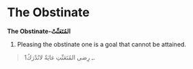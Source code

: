 The Obstinate
=============

**The Obstinate-المُتَعَنِّتْ**

1. Pleasing the obstinate one is a goal that cannot be attained.

> 1ـ رِضى المُتَعَنِّتِ غايَةٌ لاتُدْرَكُ.


